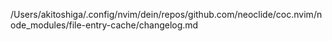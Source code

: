 /Users/akitoshiga/.config/nvim/dein/repos/github.com/neoclide/coc.nvim/node_modules/file-entry-cache/changelog.md